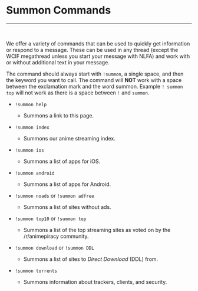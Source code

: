 # **Summon Commands**

---

&nbsp;

We offer a variety of commands that can be used to quickly get information or respond to a message. These can be used in any thread (except the WCIF megathread unless you start your message with NLFA) and work with or without additional text in your message.

The command should always start with `!summon`, a single space, and then the keyword you want to call. The command will **NOT** work with a space between the exclamation mark and the word summon. Example `! summon top` will not work as there is a space between `!` and `summon`.


- `!summon help`
  - Summons a link to this page.
  

- `!summon index`
  - Summons our anime streaming index.
  

- `!summon ios`
  - Summons a list of apps for iOS.
  

- `!summon android`
  - Summons a list of apps for Android.
  

- `!summon noads` or `!summon adfree`
  - Summons a list of sites without ads.
  

- `!summon top10` or `!summon top`
  - Summons a list of the top streaming sites as voted on by the /r/animepiracy community.
  

- `!summon download` or `!summon DDL`
  - Summons a list of sites to *Direct Download* (DDL) from.
  
  
- `!summon torrents`
  - Summons information about trackers, clients, and security.

&nbsp;
